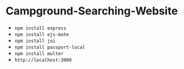 # Campground-Searching-Website
- `npm install express `
- `npm install ejs-mate`
- `npm install joi`
- `npm install passport-local`
- `npm install multer`
- `http://localhost:3000`
